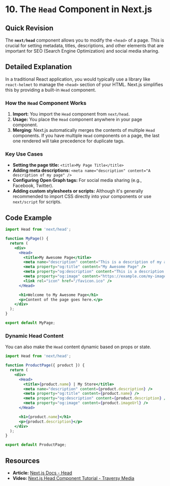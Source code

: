 
# 10. The `Head` Component in Next.js

## Quick Revision

The **`next/head`** component allows you to modify the `<head>` of a page. This is crucial for setting metadata, titles, descriptions, and other elements that are important for SEO (Search Engine Optimization) and social media sharing.

## Detailed Explanation

In a traditional React application, you would typically use a library like `react-helmet` to manage the `<head>` section of your HTML. Next.js simplifies this by providing a built-in `Head` component.

### How the `Head` Component Works

1.  **Import:** You import the `Head` component from `next/head`.
2.  **Usage:** You place the `Head` component anywhere in your page component.
3.  **Merging:** Next.js automatically merges the contents of multiple `Head` components. If you have multiple `Head` components on a page, the last one rendered will take precedence for duplicate tags.

### Key Use Cases

*   **Setting the page title:** `<title>My Page Title</title>`
*   **Adding meta descriptions:** `<meta name="description" content="A description of my page" />`
*   **Configuring Open Graph tags:** For social media sharing (e.g., Facebook, Twitter).
*   **Adding custom stylesheets or scripts:** Although it's generally recommended to import CSS directly into your components or use `next/script` for scripts.

## Code Example

```jsx
import Head from 'next/head';

function MyPage() {
  return (
    <div>
      <Head>
        <title>My Awesome Page</title>
        <meta name="description" content="This is a description of my awesome page for SEO." />
        <meta property="og:title" content="My Awesome Page" />
        <meta property="og:description" content="This is a description of my awesome page for social media." />
        <meta property="og:image" content="https://example.com/my-image.jpg" />
        <link rel="icon" href="/favicon.ico" />
      </Head>

      <h1>Welcome to My Awesome Page</h1>
      <p>Content of the page goes here.</p>
    </div>
  );
}

export default MyPage;
```

### Dynamic Head Content

You can also make the `Head` content dynamic based on props or state.

```jsx
import Head from 'next/head';

function ProductPage({ product }) {
  return (
    <div>
      <Head>
        <title>{product.name} | My Store</title>
        <meta name="description" content={product.description} />
        <meta property="og:title" content={product.name} />
        <meta property="og:description" content={product.description} />
        <meta property="og:image" content={product.imageUrl} />
      </Head>

      <h1>{product.name}</h1>
      <p>{product.description}</p>
    </div>
  );
}

export default ProductPage;
```

## Resources

*   **Article:** [Next.js Docs - Head](https://nextjs.org/docs/api-reference/next/head)
*   **Video:** [Next.js Head Component Tutorial - Traversy Media](https://www.youtube.com/watch?v=K7C_0_2_200)
